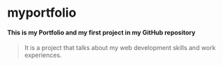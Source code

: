 # myportfolio

#### This is my Portfolio and my first project in my GitHub repository
> It is a project that talks about my web development skills and work experiences.